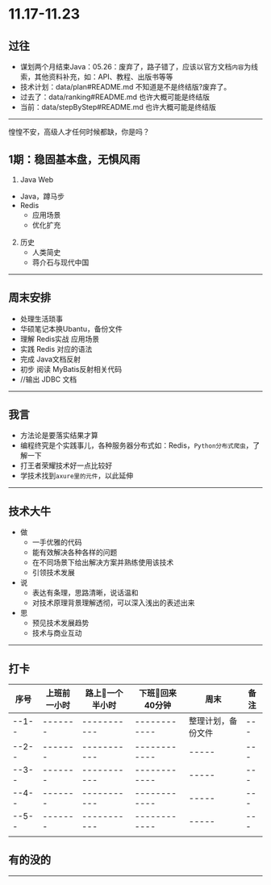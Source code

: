 #   11.17-11.23

##  过往
-   谋划两个月结束Java：05.26：废弃了，路子错了，应该以官方文档`内容`为线索，其他资料补充，如：API、教程、出版书等等
-   技术计划：data/plan#README.md 不知道是不是终结版?废弃了。
-   过去了：data/ranking#README.md 也许大概可能是终结版
-   当前：data/stepByStep#README.md 也许大概可能是终结版

----

惶惶不安，高级人才任何时候都缺，你是吗？

##  1期：稳固基本盘，无惧风雨

1.  Java Web
-   Java，蹲马步
-   Redis
    -   应用场景
    -   优化扩充
2.  历史
    -   人类简史
    -   蒋介石与现代中国

----

##  周末安排
-   处理生活琐事
-   华硕笔记本换Ubantu，备份文件
-   理解 Redis实战 应用场景
-   实践 Redis 对应的语法
-   完成 Java文档反射
-   初步 阅读 MyBatis反射相关代码
-   //输出 JDBC 文档


----


##  我言
-   方法论是要落实结果才算
-   编程终究是个实践事儿，各种服务器分布式如：Redis，`Python分布式爬虫`，了解一下
-   打王者荣耀技术好一点比较好
-   学技术找到`axure里的元件`，以此延伸


----

##  技术大牛
-   做
    -   一手优雅的代码
    -   能有效解决各种各样的问题
    -   在不同场景下给出解决方案并熟练使用该技术
    -   引领技术发展
-   说
    -   表达有条理，思路清晰，说话温和
    -   对技术原理背景理解透彻，可以深入浅出的表述出来
-   思
    -   预见技术发展趋势
    -   技术与商业互动

----

##  打卡
| 序号 |  上班前一小时 |  路上一个半小时  |  下班回来40分钟  |  周末  | 备注 |
| ---- |  -------   | -------------  |  ------------  |  ----- | --- | 
| --1-- |  -------   | -----------  |  ------------  |  整理计划，备份文件 | --- | 
| --2-- |  -------   | -----------  |  ------------  |  ----- | --- | 
| --3-- |  -------   | -----------  |  ------------  |  ----- | --- | 
| --4-- |  -------   | -----------  |  ------------  |  ----- | --- | 
| --5-- |  -------   | -----------  |  ------------  |  ----- | --- | 
|  |  | |  | |||


##  有的没的

----
